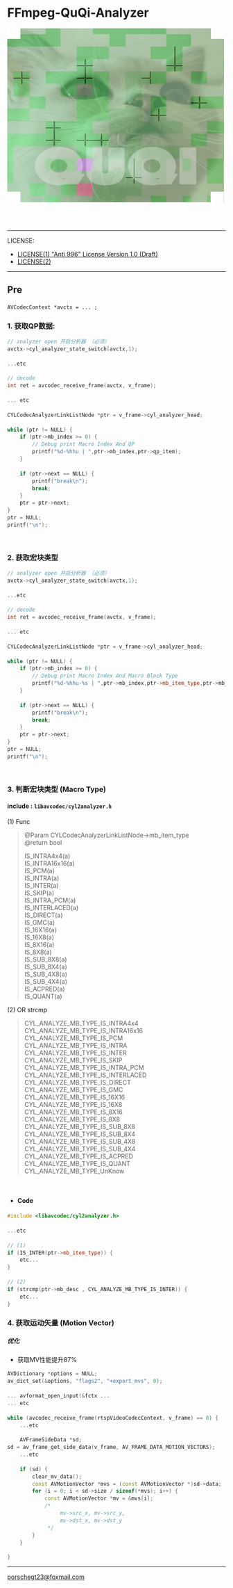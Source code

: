 # FFmpeg-QuQi-Analyzer

<img src="doc_quqi/cylanalyzer@400x400.png" width="500" height="400" >

<br><br>

--------------------------------

LICENSE: 
- <a href="LICENSE.md">LICENSE(1) "Anti 996" License Version 1.0 (Draft)</a>
- <a href="FFMPEG_LICENSE.md">LICENSE(2)</a>
---------------------------------

## Pre
`AVCodecContext *avctx = ... ;`

### 1. 获取QP数据:

```c++
// analyzer open 开启分析器 （必须）
avctx->cyl_analyzer_state_switch(avctx,1);

...etc

// decode
int ret = avcodec_receive_frame(avctx, v_frame);

... etc

CYLCodecAnalyzerLinkListNode *ptr = v_frame->cyl_analyzer_head;

while (ptr != NULL) {
    if (ptr->mb_index >= 0) {
        // Debug print Macro Index And QP
        printf("%d-%hhu | ",ptr->mb_index,ptr->qp_item);
    }

    if (ptr->next == NULL) {
        printf("break\n");
        break;
    }
    ptr = ptr->next;
}
ptr = NULL;
printf("\n");

```
<br>

### 2. 获取宏块类型
```c++
// analyzer open 开启分析器 （必须）
avctx->cyl_analyzer_state_switch(avctx,1);

...etc

// decode
int ret = avcodec_receive_frame(avctx, v_frame);

... etc

CYLCodecAnalyzerLinkListNode *ptr = v_frame->cyl_analyzer_head;

while (ptr != NULL) {
    if (ptr->mb_index >= 0) {
        // Debug print Macro Index And Macro Block Type
        printf("%d-%hhu-%s | ",ptr->mb_index,ptr->mb_item_type,ptr->mb_desc);
    }

    if (ptr->next == NULL) {
        printf("break\n");
        break;
    }
    ptr = ptr->next;
}
ptr = NULL;
printf("\n");

```
<br>

### 3. 判断宏块类型 (Macro Type)
#### include : `libavcodec/cyl2analyzer.h `  
(1) Func
> @Param    CYLCodecAnalyzerLinkListNode->mb_item_type            
> @return   bool     
>         
> IS_INTRA4x4(a)      
> IS_INTRA16x16(a)    
> IS_PCM(a)    
> IS_INTRA(a)    
> IS_INTER(a)    
> IS_SKIP(a)    
> IS_INTRA_PCM(a)    
> IS_INTERLACED(a)    
> IS_DIRECT(a)    
> IS_GMC(a)    
> IS_16X16(a)    
> IS_16X8(a)    
> IS_8X16(a)    
> IS_8X8(a)    
> IS_SUB_8X8(a)    
> IS_SUB_8X4(a)    
> IS_SUB_4X8(a)    
> IS_SUB_4X4(a)    
> IS_ACPRED(a)    
> IS_QUANT(a)    

(2) OR strcmp
> CYL_ANALYZE_MB_TYPE_IS_INTRA4x4     
> CYL_ANALYZE_MB_TYPE_IS_INTRA16x16   
> CYL_ANALYZE_MB_TYPE_IS_PCM          
> CYL_ANALYZE_MB_TYPE_IS_INTRA       
> CYL_ANALYZE_MB_TYPE_IS_INTER      
> CYL_ANALYZE_MB_TYPE_IS_SKIP       
> CYL_ANALYZE_MB_TYPE_IS_INTRA_PCM  
> CYL_ANALYZE_MB_TYPE_IS_INTERLACED
> CYL_ANALYZE_MB_TYPE_IS_DIRECT    
> CYL_ANALYZE_MB_TYPE_IS_GMC       
> CYL_ANALYZE_MB_TYPE_IS_16X16     
> CYL_ANALYZE_MB_TYPE_IS_16X8       
> CYL_ANALYZE_MB_TYPE_IS_8X16       
> CYL_ANALYZE_MB_TYPE_IS_8X8        
> CYL_ANALYZE_MB_TYPE_IS_SUB_8X8     
> CYL_ANALYZE_MB_TYPE_IS_SUB_8X4     
> CYL_ANALYZE_MB_TYPE_IS_SUB_4X8    
> CYL_ANALYZE_MB_TYPE_IS_SUB_4X4   
> CYL_ANALYZE_MB_TYPE_IS_ACPRED      
> CYL_ANALYZE_MB_TYPE_IS_QUANT       
> CYL_ANALYZE_MB_TYPE_UnKnow         
>

<br>

- #### Code
```c++
#include <libavcodec/cyl2analyzer.h>

...etc

// (1)
if (IS_INTER(ptr->mb_item_type)) {
    etc...
}

// (2)
if (strcmp(ptr->mb_desc , CYL_ANALYZE_MB_TYPE_IS_INTER)) {
    etc...
}

```

### 4. 获取运动矢量 (Motion Vector)
##### 优化
- 获取MV性能提升87%

```c++
AVDictionary *options = NULL;
av_dict_set(&options, "flags2", "+export_mvs", 0);

... avformat_open_input(&fctx ...
... etc

while (avcodec_receive_frame(rtspVideoCodecContext, v_frame) == 0) {
    ...etc

    AVFrameSideData *sd;
sd = av_frame_get_side_data(v_frame, AV_FRAME_DATA_MOTION_VECTORS);
    ...etc

    if (sd) {
        clear_mv_data();
        const AVMotionVector *mvs = (const AVMotionVector *)sd->data;
        for (i = 0; i < sd->size / sizeof(*mvs); i++) {
            const AVMotionVector *mv = &mvs[i];
            /*
                 mv->src_x, mv->src_y,
                 mv->dst_x, mv->dst_y
             */
        }
    }
   
}


```

-----------------------------------
porschegt23@foxmail.com
